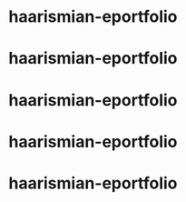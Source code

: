 # haarismian-eportfolio
# haarismian-eportfolio
# haarismian-eportfolio
# haarismian-eportfolio
# haarismian-eportfolio
